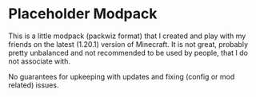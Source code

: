 # Placeholder Modpack

This is a little modpack (packwiz format) that I created and play with my friends on the latest (1.20.1) version of Minecraft. It is not great, probably pretty unbalanced and not recommended to be used by people, that I do not associate with.

No guarantees for upkeeping with updates and fixing (config or mod related) issues.

